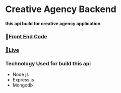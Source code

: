 # Creative Agency Backend
<h4>this api build for creative agency application</h4>
<h3><a href="https://github.com/jahidulbinrafiq/Creative_Agency_Front_End.git" target="_blank">🔗Front End Code</a></h3>
<h3><a href="https://creative-agency-jbr.netlify.app/">🔗Live</a></h3>

### Technology Used for build this api

- Node js
- Express js
- Mongodb

